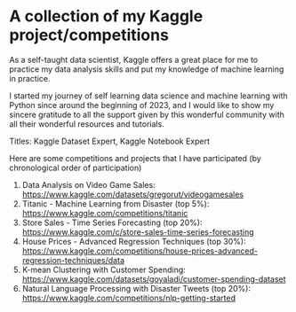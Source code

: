 # A collection of my Kaggle project/competitions

As a self-taught data scientist, Kaggle offers a great place for me to practice my data analysis skills and put my knowledge of machine learning in practice. 

I started my journey of self learning data science and machine learning with Python since around the beginning of 2023, and I would like to show my sincere gratitude to all the support given by this wonderful community with all their wonderful resources and tutorials.

Titles: Kaggle Dataset Expert, Kaggle Notebook Expert

Here are some competitions and projects that I have participated (by chronological order of participation)

1. Data Analysis on Video Game Sales: https://www.kaggle.com/datasets/gregorut/videogamesales
2. Titanic - Machine Learning from Disaster (top 5%): https://www.kaggle.com/competitions/titanic
3. Store Sales - Time Series Forecasting (top 20%): https://www.kaggle.com/c/store-sales-time-series-forecasting
4. House Prices - Advanced Regression Techniques (top 30%): https://www.kaggle.com/competitions/house-prices-advanced-regression-techniques/data
5. K-mean Clustering with Customer Spending: https://www.kaggle.com/datasets/goyaladi/customer-spending-dataset
6. Natural Language Processing with Disaster Tweets (top 20%): https://www.kaggle.com/competitions/nlp-getting-started
